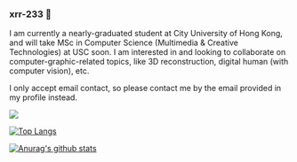 ### xrr-233 👋

<!--
**xrr-233/xrr-233** is a ✨ _special_ ✨ repository because its `README.md` (this file) appears on your GitHub profile.

Here are some ideas to get you started:

- 🔭 I’m currently working on ...
- 🌱 I’m currently learning ...
- 👯 I’m looking to collaborate on ...
- 🤔 I’m looking for help with ...
- 💬 Ask me about ...
- 📫 How to reach me: ...
- 😄 Pronouns: ...
- ⚡ Fun fact: ...
-->

I am currently a nearly-graduated student at City University of Hong Kong, and will take MSc in Computer Science (Multimedia & Creative Technologies) at USC soon. I am interested in and  looking to collaborate on computer-graphic-related topics, like 3D reconstruction, digital human (with computer vision), etc.

I only accept email contact, so please contact me by the email provided in my profile instead.

![](https://komarev.com/ghpvc/?username=xrr-233&style=plastic&color=FFAEC9)

[![Top Langs](https://github-readme-stats.vercel.app/api/top-langs/?username=xrr-233&langs_count=8&title_color=FFAEC9&icon_color=A349A4&bg_color=FFFAFF&border_color=FFAEC9&layout=compact)](https://github.com/anuraghazra/github-readme-stats)

[![Anurag's github stats](https://github-readme-stats.vercel.app/api?username=xrr-233&show_icons=true&title_color=FFAEC9&icon_color=A349A4&bg_color=FFFAFF&border_color=FFAEC9)](https://github.com/anuraghazra/github-readme-stats)
